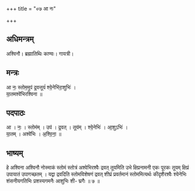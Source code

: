 +++
title = "०७ आ नः"

+++
## अधिमन्त्रम्
अश्विनौ। ब्रह्मातिथिः काण्वः। गायत्री।

## मन्त्रः
आ नः॒ स्तोम॒मुप॑ द्र॒वत्तूयं॑ श्ये॒नेभि॑रा॒शुभिः॑ ।  
या॒तमश्वे॑भिरश्विना ॥

## पदपाठः
आ । नः॒ । स्तोम॑म् । उप॑ । द्र॒वत् । तूय॑म् । श्ये॒नेभिः॑ । आ॒शुऽभिः॑ ।  
या॒तम् । अश्वे॑भिः । अ॒श्वि॒ना॒ ॥

## भाष्यम्
हे अश्विना अश्विनौ नोस्माकं स्तोमं स्तोत्रं अश्वेभिरश्वैः द्रवत् तूयमिति उभे क्षिप्रनामनी एकः पूरकः तूयम् क्षिप्रं उपायातं उपागच्छतम् । यद्वा द्रवदिति स्तोमविशेषणं द्रवत् शीघ्रं प्रवर्तमानं स्तोममित्यर्थः कीदृशैरश्वैः श्येनेभिः शंसनीयगतिभिः प्रशस्यगमनैः आशुभिः शी- घ्रगैः ॥ ७ ॥